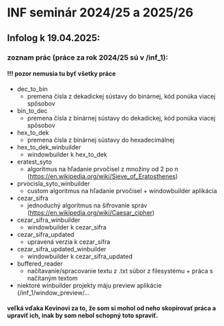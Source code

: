 # INF seminár 2024/25 a 2025/26
## Infolog k 19.04.2025:
### zoznam prác (práce za rok 2024/25 sú v /inf_1):
#### !!! pozor nemusia tu byť všetky práce
  - dec_to_bin
      - premena čísla z dekadickej sústavy do binárnej, kód ponúka viacej spôsobov 
  - bin_to_dec
      - premena čísla z binárnej sústavy do dekadickej, kód ponúka viacej spôsobov
  - hex_to_dek
      - premena čísla z binárnej sústavy do hexadecimálnej
  - hex_to_dek_winbuilder
     - windowbuilder k hex_to_dek
  - eratest_syto
     - algoritmus na hľadanie prvočisel z množiny od 2 po n (https://en.wikipedia.org/wiki/Sieve_of_Eratosthenes)
  - prvocisla_syto_winbuilder
      - custom algoritmus na hľadanie prvočisel + windowbuilder aplikácia
  - cezar_sifra
       - jednoduchý algoritmus na šifrovanie správ (https://en.wikipedia.org/wiki/Caesar_cipher)
  - cezar_sifra_winbuilder
       - windowbuilder k cezar_sifra
  - cezar_sifra_updated
      - upravená verzia k cezar_sifra
  - cezar_sifra_updated_winbuilder
      -  windowbuilder k cezar_sifra_updated
  - buffered_reader
      - načítavanie/spracovanie textu z .txt súbor z filesystému + práca s načítaným textom
- niektoré winbuilder projekty máju preview aplikácie (/inf_1/window_preview/...
#### veľká vďaka Kevinovi za to, že som si mohol od neho skopírovať práca a upraviť ich, inak by som nebol schopný toto spraviť.
  
